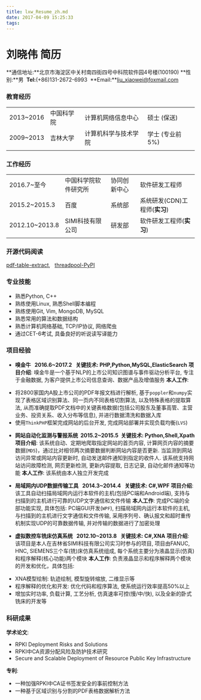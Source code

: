 ```yaml
---
title: lxw_Resume_zh.md
date: 2017-04-09 15:25:33
tags:
---
```

# 刘晓伟 简历

**通信地址:**北京市海淀区中关村南四街四号中科院软件园4号楼(100190)
**性别:**男&nbsp;&nbsp;**Tel:**(+86)131-2672-6993&nbsp;&nbsp;**Email:**liu_xiaowei@foxmail.com


### 教育经历
|  |  |  |  |
| - | - | - | - |
| 2013~2016 | 中国科学院 | 计算机网络信息中心 | 硕士&nbsp;(保送) |
| 2009~2013 | 吉林大学 | 计算机科学与技术学院 | 学士&nbsp;(专业前5%) |
|  |  |  |  |


### 工作经历
|  |  |  |  |
| - | - | - | - |
| 2016.7~至今 | 中国科学院软件研究所 | 协同创新中心 | 软件研发工程师 |
| 2015.2~2015.3 | 百度 | 系统部 |系统研发(CDN)工程师(**实习**) |
| 2012.10~2013.8 | SIMI科技有限公司 | 研发部 | 软件研发工程师(**实习**)	|
|  |  |  |  |


### 开源代码阅读
[pdf-table-extract](https://github.com/ashima/pdf-table-extract),&nbsp;&nbsp;&nbsp;[threadpool-PyPI](https://github.com/SpotlightKid/threadpool)


### 专业技能
- 熟悉Python, C++
- 熟练使用Linux, 熟悉Shell脚本编程
- 熟练使用Git, Vim, MongoDB, MySQL
- 熟悉常用的算法和数据结构
- 熟悉计算机网络基础, TCP/IP协议, 网络爬虫
- 通过CET-6考试, 具备良好的听说读写译能力


### 项目经验
* **嗅金牛&nbsp;&nbsp;&nbsp;2016.6~2017.2&nbsp;&nbsp;&nbsp;关键技术: PHP,Python,MySQL,ElasticSearch**
**项目介绍**: 嗅金牛是一个基于NLP的上市公司知识图谱与事件驱动分析平台, 专注于金融数据, 为客户提供上市公司信息查询、数据产品及增值服务
**本人工作**:
 - 将2800家国内A股上市公司的PDF年报文档进行解析, 基于`poppler`和`numpy`实现了表格区域识别算法、同一页内不同表格切割算法, 以及特殊表格的提取算法, 从而准确提取PDF文档中的关键表格数据(包括公司股东及董事高管、主营业务、投资关系、收入分布等信息), 并进行数据清洗和数据入库
 - 使用`ThinkPHP`框架完成网站的后台开发, 完成网站部署并实现负载均衡(`LVS`)

* **网站自动化监测与警报系统&nbsp;&nbsp;2015.2~2015.5&nbsp;&nbsp;关键技术: Python,Shell,Xpath**
**项目介绍**: 该系统自动、定期地爬取指定网站的首页内容, 计算网页内容的摘要数据(`MD5`)，通过比对相邻两次摘要数据判断网站内容是否更新. 当监测到网站访问异常或网站内容更新时, 自动发送邮件通知到指定的收件人. 该系统支持网站访问故障检测, 网页更新检测, 更新内容提取, 日志记录, 自动化邮件通知等功能
**本人工作**: 该系统由本人独立开发完成

* **局域网内UDP数据传输工具&nbsp;&nbsp;&nbsp;2014.3~2014.4&nbsp;&nbsp;&nbsp;关键技术: C#,WPF**
**项目介绍**: 该工具自动扫描局域网内运行本软件的主机(包括PC端和Android端), 支持与扫描到的主机进行可靠的UDP文字通信和文件传输
**本人工作**: 完成PC端的全部功能实现, 具体包括: PC端GUI开发(`WPF`), 扫描局域网内运行本软件的主机, 与扫描到的主机进行文字通信和文件传输, 采用序列号、确认报文和超时重传机制实现UDP的可靠数据传输, 并对传输的数据进行了加密处理

* **虚拟数控车铣床仿真系统&nbsp;&nbsp;&nbsp;2012.10~2013.8&nbsp;&nbsp;&nbsp;关键技术: C#,XNA**
**项目介绍**: 该项目是本人在吉林省SIMI科技有限公司实习时参与的项目, 项目由FANUC, HNC, SIEMENS三个车(铣)床仿真系统组成, 每个系统主要分为液晶显示(仿真)和程序解释(核心功能)两个模块
**本人工作**: 负责液晶显示和程序解释两个模块的开发和优化，具体包括:
 - XNA模型绘制: 轨迹绘制, 模型旋转缩放, 二维显示等
 - 程序解释的优化和开发: 优化代码和程序算法, 使系统运行效率提高50%以上
 - 增加实时功率, 负载计算, 工艺分析, 仿真速率可控(慢/中/快), 以及全新的卧式铣床的开发等


### 科研成果
**学术论文**:
- RPKI Deployment Risks and Solutions
- RPKI中CA资源分配风险及防护技术研究
- Secure and Scalable Deployment of Resource Public Key Infrastructure

**专利**:
- 一种加强RPKI中CA证书签发安全的事前控制方法
- 一种基于区域识别与分割的PDF表格数据解析方法
